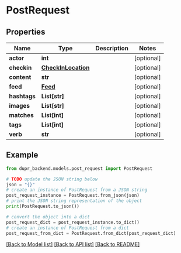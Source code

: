 # PostRequest


## Properties

Name | Type | Description | Notes
------------ | ------------- | ------------- | -------------
**actor** | **int** |  | [optional] 
**checkin** | [**CheckInLocation**](CheckInLocation.md) |  | [optional] 
**content** | **str** |  | [optional] 
**feed** | [**Feed**](Feed.md) |  | [optional] 
**hashtags** | **List[str]** |  | [optional] 
**images** | **List[str]** |  | [optional] 
**matches** | **List[int]** |  | [optional] 
**tags** | **List[int]** |  | [optional] 
**verb** | **str** |  | [optional] 

## Example

```python
from dupr_backend.models.post_request import PostRequest

# TODO update the JSON string below
json = "{}"
# create an instance of PostRequest from a JSON string
post_request_instance = PostRequest.from_json(json)
# print the JSON string representation of the object
print(PostRequest.to_json())

# convert the object into a dict
post_request_dict = post_request_instance.to_dict()
# create an instance of PostRequest from a dict
post_request_from_dict = PostRequest.from_dict(post_request_dict)
```
[[Back to Model list]](../README.md#documentation-for-models) [[Back to API list]](../README.md#documentation-for-api-endpoints) [[Back to README]](../README.md)


